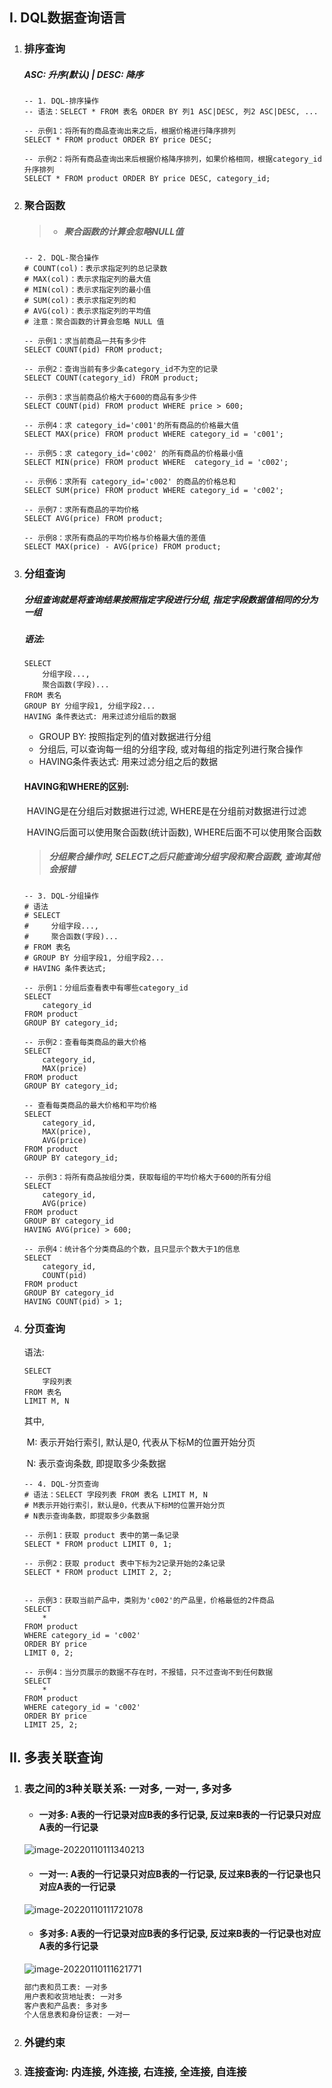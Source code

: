 ## I. DQL数据查询语言

1. ### 排序查询

    ##### ASC: 升序(默认) | DESC: 降序

    ```mysql
    -- 1. DQL-排序操作
    -- 语法：SELECT * FROM 表名 ORDER BY 列1 ASC|DESC, 列2 ASC|DESC, ...
    
    -- 示例1：将所有的商品查询出来之后，根据价格进行降序排列
    SELECT * FROM product ORDER BY price DESC;
    
    -- 示例2：将所有商品查询出来后根据价格降序排列，如果价格相同，根据category_id升序排列
    SELECT * FROM product ORDER BY price DESC, category_id;
    ```

2. ### 聚合函数

    > - ##### 聚合函数的计算会忽略NULL值

    ```mysql
    -- 2. DQL-聚合操作
    # COUNT(col)：表示求指定列的总记录数
    # MAX(col)：表示求指定列的最大值
    # MIN(col)：表示求指定列的最小值
    # SUM(col)：表示求指定列的和
    # AVG(col)：表示求指定列的平均值
    # 注意：聚合函数的计算会忽略 NULL 值
    
    -- 示例1：求当前商品一共有多少件
    SELECT COUNT(pid) FROM product;
    
    -- 示例2：查询当前有多少条category_id不为空的记录
    SELECT COUNT(category_id) FROM product;
    
    -- 示例3：求当前商品价格大于600的商品有多少件
    SELECT COUNT(pid) FROM product WHERE price > 600;
    
    -- 示例4：求 category_id='c001'的所有商品的价格最大值
    SELECT MAX(price) FROM product WHERE category_id = 'c001';
    
    -- 示例5：求 category_id='c002' 的所有商品的价格最小值
    SELECT MIN(price) FROM product WHERE  category_id = 'c002';
    
    -- 示例6：求所有 category_id='c002' 的商品的价格总和
    SELECT SUM(price) FROM product WHERE category_id = 'c002';
    
    -- 示例7：求所有商品的平均价格
    SELECT AVG(price) FROM product;
    
    -- 示例8：求所有商品的平均价格与价格最大值的差值
    SELECT MAX(price) - AVG(price) FROM product;
    ```

3. ### 分组查询

    ##### 分组查询就是将查询结果按照指定字段进行分组, 指定字段数据值相同的分为一组

    ##### 语法:

    ```mysql
    SELECT
    	分组字段...,
    	聚合函数(字段)...
    FROM 表名
    GROUP BY 分组字段1, 分组字段2...
    HAVING 条件表达式: 用来过滤分组后的数据
    ```

    - GROUP BY: 按照指定列的值对数据进行分组
    - 分组后, 可以查询每一组的分组字段, 或对每组的指定列进行聚合操作
    - HAVING条件表达式: 用来过滤分组之后的数据

    #### HAVING和WHERE的区别:

    ​	HAVING是在分组后对数据进行过滤, WHERE是在分组前对数据进行过滤

    ​	HAVING后面可以使用聚合函数(统计函数), WHERE后面不可以使用聚合函数

    > ##### 分组聚合操作时, SELECT之后只能查询分组字段和聚合函数, 查询其他会报错

    ```mysql
    -- 3. DQL-分组操作
    # 语法
    # SELECT
    #     分组字段...,
    #     聚合函数(字段)...
    # FROM 表名
    # GROUP BY 分组字段1, 分组字段2...
    # HAVING 条件表达式;
    
    -- 示例1：分组后查看表中有哪些category_id
    SELECT
        category_id
    FROM product
    GROUP BY category_id;
    
    -- 示例2：查看每类商品的最大价格
    SELECT
        category_id,
        MAX(price)
    FROM product
    GROUP BY category_id;
    
    -- 查看每类商品的最大价格和平均价格
    SELECT
        category_id,
        MAX(price),
        AVG(price)
    FROM product
    GROUP BY category_id;
    
    -- 示例3：将所有商品按组分类，获取每组的平均价格大于600的所有分组
    SELECT
        category_id,
        AVG(price)
    FROM product
    GROUP BY category_id
    HAVING AVG(price) > 600;
    
    -- 示例4：统计各个分类商品的个数，且只显示个数大于1的信息
    SELECT
        category_id,
        COUNT(pid)
    FROM product
    GROUP BY category_id
    HAVING COUNT(pid) > 1;
    ```

4. ### 分页查询

    语法:

    ```mysql
    SELECT
    	字段列表
    FROM 表名
    LIMIT M, N
    ```

    其中,

    ​	M: 表示开始行索引, 默认是0, 代表从下标M的位置开始分页

    ​	N: 表示查询条数, 即提取多少条数据

    ```mysql
    -- 4. DQL-分页查询
    # 语法：SELECT 字段列表 FROM 表名 LIMIT M, N
    # M表示开始行索引，默认是0，代表从下标M的位置开始分页
    # N表示查询条数，即提取多少条数据
    
    -- 示例1：获取 product 表中的第一条记录
    SELECT * FROM product LIMIT 0, 1;
    
    -- 示例2：获取 product 表中下标为2记录开始的2条记录
    SELECT * FROM product LIMIT 2, 2;
    
    
    -- 示例3：获取当前产品中，类别为'c002'的产品里，价格最低的2件商品
    SELECT
        *
    FROM product
    WHERE category_id = 'c002'
    ORDER BY price
    LIMIT 0, 2;
    
    -- 示例4：当分页展示的数据不存在时，不报错，只不过查询不到任何数据
    SELECT
        *
    FROM product
    WHERE category_id = 'c002'
    ORDER BY price
    LIMIT 25, 2;
    ```

## II. 多表关联查询

1. ### 表之间的3种关联关系: 一对多, 一对一, 多对多

    - #### 一对多: A表的一行记录对应B表的多行记录, 反过来B表的一行记录只对应A表的一行记录

    ![image-20220110111340213](image-20220110111340213.png)

    - #### 一对一: A表的一行记录只对应B表的一行记录, 反过来B表的一行记录也只对应A表的一行记录

    ![image-20220110111721078](image-20220110111721078.png)

    - #### 多对多: A表的一行记录对应B表的多行记录, 反过来B表的一行记录也对应A表的多行记录

    ![image-20220110111621771](image-20220110111621771.png)

    ```bash
    部门表和员工表: 一对多
    用户表和收货地址表: 一对多
    客户表和产品表: 多对多
    个人信息表和身份证表: 一对一
    ```

2. ### 外键约束

3. ### 连接查询: 内连接, 外连接, 右连接, 全连接, 自连接